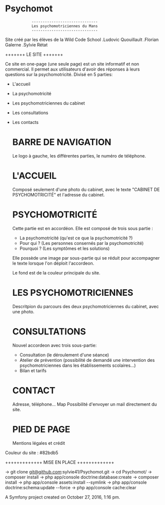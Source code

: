 Psychomot
=========

				------------------------------
				Les psychomotriciennes du Mans
				------------------------------


Site créé par les élèves de la Wild Code School
.Ludovic Quouillault
.Florian Galerne
.Sylvie Rétat



+++++++
LE SITE
+++++++

Ce site en one-page (une seule page) est un site informatif et non commercial.
Il permet aux utilisateurs d'avoir des réponses à leurs questions sur la psychomotricité.
Divisé en 5 parties:
- L'accueil
- La psychomotricité
- Les psychomotriciennes du cabinet
- Les consultations
- Les contacts



	BARRE DE NAVIGATION
	===================
	Le logo à gauche, les différentes parties, le numéro de téléphone.


	L'ACCUEIL
	=========
	Composé seulement d'une photo du cabinet, avec le texte "CABINET DE PSYCHOMOTRICITÉ" et l'adresse du cabinet.


	PSYCHOMOTRICITÉ
	===============
	Cette partie est en accordéon. Elle est composé de trois sous partie :
	- La psychomotricité (qu'est ce que la psychomotricité ?)
	- Pour qui ? (Les personnes consernés par la psychomotricité)
	- Pourquoi ? (Les symptômes et les solutions)

	Elle possède une image par sous-partie qui se réduit pour accompagner le texte lorsque l'on déploit l'accordeon.

	Le fond est de la couleur principale du site.


	LES PSYCHOMOTRICIENNES
	======================
	Descritpion du parcours des deux psychomotriciennes du cabinet, avec une photo.


	CONSULTATIONS
	=============
	Nouvel accordeon avec trois sous-partie:
	- Consultation (le déroulement d'une séance)
	- Atelier de prévention (possibilité de demandé une intervention des psychomotriciennes dans les établissements scolaires...)
	- Bilan et tarifs


	CONTACT
	=======
	Adresse, téléphone...
	Map
	Possibilité d'envoyer un mail directement du site.


	PIED DE PAGE
	============
	Mentions légales et crédit


Couleur du site : #82bdb5



+++++++++++++
MISE EN PLACE
+++++++++++++

-> git clone git@github.com:sylvie41/Psychomot.git
-> cd Psychomot/
-> composer install
-> php app/console doctrine:database:create
-> composer install
-> php app/console assets:install --symlink
-> php app/console doctrine:schema:update --force
-> php app/console cache:clear

A Symfony project created on October 27, 2016, 1:16 pm.